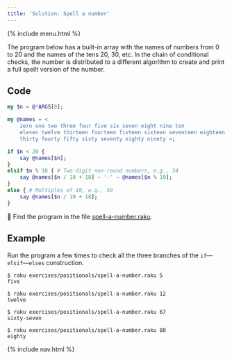 ```yaml
---
title: 'Solution: Spell a number'
---
```


{% include menu.html %}

The program below has a built-in array with the names of numbers from 0 to 20 and the names of the tens 20, 30, etc. In the chain of conditional checks, the number is distributed to a different algorithm to create and print a full spellt version of the number.

## Code

```raku
my $n = @*ARGS[0];

my @names = <
    zero one two three four five six seven eight nine ten
    eleven twelve thirteen fourteen fivteen sixteen seventeen eighteen nineteen twenty
    thirty fourty fifty sixty seventy eighty ninety >;

if $n < 20 {
    say @names[$n];
}
elsif $n % 10 { # Two-digit non-round numbers, e.g., 34
    say @names[$n / 10 + 18] ~ '-' ~ @names[$n % 10];
}
else { # Multiples of 10, e.g., 50
    say @names[$n / 10 + 18];
}
```

🦋 Find the program in the file [spell-a-number.raku](https://github.com/ash/raku-course/blob/master/exercises/positionals/spell-a-number.raku).

## Example

Run the program a few times to check all the three branches of the `if`—`elsif`—`elses` construction.

```console
$ raku exercises/positionals/spell-a-number.raku 5
five

$ raku exercises/positionals/spell-a-number.raku 12
twelve

$ raku exercises/positionals/spell-a-number.raku 67
sixty-seven

$ raku exercises/positionals/spell-a-number.raku 80
eighty
```

{% include nav.html %}
